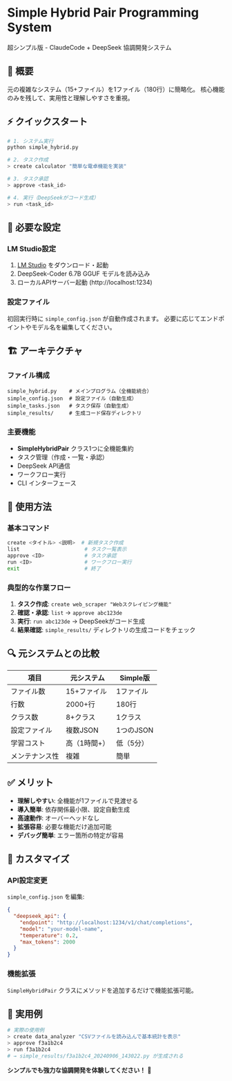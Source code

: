 # Simple Hybrid Pair Programming System

超シンプル版 - ClaudeCode + DeepSeek 協調開発システム

## 🎯 概要

元の複雑なシステム（15+ファイル）を1ファイル（180行）に簡略化。
核心機能のみを残して、実用性と理解しやすさを重視。

## ⚡ クイックスタート

```bash
# 1. システム実行
python simple_hybrid.py

# 2. タスク作成
> create calculator "簡単な電卓機能を実装"

# 3. タスク承認 
> approve <task_id>

# 4. 実行（DeepSeekがコード生成）
> run <task_id>
```

## 🔧 必要な設定

### LM Studio設定
1. [LM Studio](https://lmstudio.ai/) をダウンロード・起動
2. DeepSeek-Coder 6.7B GGUF モデルを読み込み
3. ローカルAPIサーバー起動 (http://localhost:1234)

### 設定ファイル
初回実行時に `simple_config.json` が自動作成されます。
必要に応じてエンドポイントやモデル名を編集してください。

## 🏗️ アーキテクチャ

### ファイル構成
```
simple_hybrid.py    # メインプログラム（全機能統合）
simple_config.json  # 設定ファイル（自動生成）  
simple_tasks.json   # タスク保存（自動生成）
simple_results/     # 生成コード保存ディレクトリ
```

### 主要機能
- **SimpleHybridPair** クラス1つに全機能集約
- タスク管理（作成・一覧・承認）
- DeepSeek API通信
- ワークフロー実行
- CLI インターフェース

## 🚀 使用方法

### 基本コマンド
```bash
create <タイトル> <説明>  # 新規タスク作成
list                     # タスク一覧表示
approve <ID>             # タスク承認
run <ID>                 # ワークフロー実行
exit                     # 終了
```

### 典型的な作業フロー
1. **タスク作成**: `create web_scraper "Webスクレイピング機能"`
2. **確認・承認**: `list` → `approve abc123de`
3. **実行**: `run abc123de` → DeepSeekがコード生成
4. **結果確認**: `simple_results/` ディレクトリの生成コードをチェック

## 🔍 元システムとの比較

| 項目 | 元システム | Simple版 |
|------|------------|----------|
| ファイル数 | 15+ファイル | 1ファイル |
| 行数 | 2000+行 | 180行 |
| クラス数 | 8+クラス | 1クラス |
| 設定ファイル | 複数JSON | 1つのJSON |
| 学習コスト | 高（1時間+） | 低（5分） |
| メンテナンス性 | 複雑 | 簡単 |

## ✅ メリット

- **理解しやすい**: 全機能が1ファイルで見渡せる
- **導入簡単**: 依存関係最小限、設定自動生成
- **高速動作**: オーバーヘッドなし
- **拡張容易**: 必要な機能だけ追加可能
- **デバッグ簡単**: エラー箇所の特定が容易

## 🔧 カスタマイズ

### API設定変更
`simple_config.json` を編集:
```json
{
  "deepseek_api": {
    "endpoint": "http://localhost:1234/v1/chat/completions",
    "model": "your-model-name", 
    "temperature": 0.2,
    "max_tokens": 2000
  }
}
```

### 機能拡張
`SimpleHybridPair` クラスにメソッドを追加するだけで機能拡張可能。

## 🎉 実用例

```bash
# 実際の使用例
> create data_analyzer "CSVファイルを読み込んで基本統計を表示"
> approve f3a1b2c4
> run f3a1b2c4
# → simple_results/f3a1b2c4_20240906_143022.py が生成される
```

**シンプルでも強力な協調開発を体験してください！** 🚀